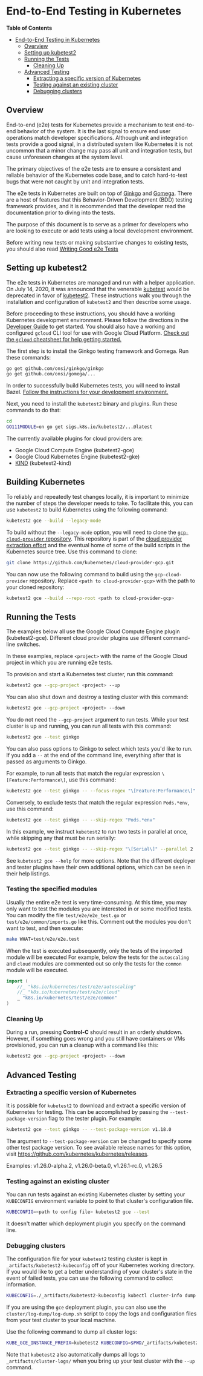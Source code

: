# End-to-End Testing in Kubernetes

**Table of Contents**

- [End-to-End Testing in Kubernetes](#end-to-end-testing-in-kubernetes)
  - [Overview](#overview)
  - [Setting up kubetest2](#setting-up-kubetest2)
  - [Running the Tests](#running-the-tests)
    - [Cleaning Up](#cleaning-up)
  - [Advanced Testing](#advanced-testing)
    - [Extracting a specific version of Kubernetes](#extracting-a-specific-version-of-kubernetes)
    - [Testing against an existing cluster](#testing-against-an-existing-cluster)
    - [Debugging clusters](#debugging-clusters)

## Overview

End-to-end (e2e) tests for Kubernetes provide a mechanism to test end-to-end
behavior of the system. It is the last signal to ensure end user operations
match developer specifications. Although unit and integration tests provide a
good signal, in a distributed system like Kubernetes it is not uncommon that a
minor change may pass all unit and integration tests, but cause unforeseen
changes at the system level.

The primary objectives of the e2e tests are to ensure a consistent and reliable
behavior of the Kubernetes code base, and to catch hard-to-test bugs that were not caught by unit and integration tests.

The e2e tests in Kubernetes are built on top of
[Ginkgo](http://onsi.github.io/ginkgo/) and
[Gomega](http://onsi.github.io/gomega/). There are a host of features that this
Behavior-Driven Development (BDD) testing framework provides, and it is
recommended that the developer read the documentation prior to diving into the
tests.

The purpose of this document is to serve as a primer for developers who are
looking to execute or add tests using a local development environment.

Before writing new tests or making substantive changes to existing tests, you
should also read [Writing Good e2e Tests](writing-good-e2e-tests.md)

## Setting up kubetest2

The e2e tests in Kubernetes are managed and run with a helper
application. On July 14, 2020, it was announced that the venerable
[kubetest](https://github.com/kubernetes/test-infra/tree/master/kubetest#installation)
would be deprecated in favor of
[kubetest2](https://github.com/kubernetes-sigs/kubetest2). These
instructions walk you through the installation and configuration of
`kubetest2` and then describe some usage.

Before proceeding to these instructions, you should have a working
Kubernetes development environment. Please follow the directions in
the [Developer Guide](../development.md) to get started. You should
also have a working and configured `gcloud` CLI tool for use with
Google Cloud 
Platform. [Check out the `gcloud` cheatsheet for help getting started.](https://cloud.google.com/sdk/docs/cheatsheet)

The first step is to install the Ginkgo testing framework and
Gomega. Run these commands:

```sh
go get github.com/onsi/ginkgo/ginkgo
go get github.com/onsi/gomega/...
```

In order to successfully build Kubernetes tests, you will need to
install Bazel.
[Follow the instructions for your development environment.](https://docs.bazel.build/versions/3.4.0/install.html)

Next, you need to install the `kubetest2` binary and plugins. Run
these commands to do that:

```sh
cd
GO111MODULE=on go get sigs.k8s.io/kubetest2/...@latest
```

The currently available plugins for cloud providers are:

- Google Cloud Compute Engine (kubetest2-gce)
- Google Cloud Kubernetes Engine (kubetest2-gke)
- [KIND](https://kind.sigs.k8s.io/) (kubetest2-kind)

## Building Kubernetes

To reliably and repeatedly test changes locally, it is important to
minimize the number of steps the developer needs to take. To
facilitate this, you can use `kubetest2` to build Kubernetes using the
following command: 

```sh
kubetest2 gce --build --legacy-mode
```

To build without the `--legacy-mode` option, you will need to clone
the
[`gcp-cloud-provider` repository](https://github.com/kubernetes/cloud-provider-gcp). 
This repository is part of the
[cloud provider extraction effort](https://github.com/kubernetes/community/tree/master/sig-cloud-provider#cloud-provider-extraction-migration)
and the eventual home of some of the build scripts in the Kubernetes
source tree. Use this command to clone:

```sh
git clone https://github.com/kubernetes/cloud-provider-gcp.git
```

You can now use the following command to build using the
`gcp-cloud-provider` repository. Replace `<path to
cloud-provider-gcp>` with the path to your cloned repository:

```sh
kubetest2 gce --build --repo-root <path to cloud-provider-gcp>
```

## Running the Tests

The examples below all use the Google Cloud Compute Engine plugin
(kubetest2-gce). Different cloud provider plugins use different
command-line switches.

In these examples, replace `<project>` with the name of the
Google Cloud project in which you are running e2e tests.

To provision and start a Kubernetes test cluster, run this command:

```sh
kubetest2 gce --gcp-project <project> --up
```

You can also shut down and destroy a testing cluster with this
command:

```sh
kubetest2 gce --gcp-project <project> --down
```

You do not need the `--gcp-project` argument to run tests. While your
test cluster is up and running, you can run all tests with this
command:

```sh
kubetest2 gce --test ginkgo
```

You can also pass options to Ginkgo to select which tests you'd like
to run. If you add a `--` at the end of the command line, everything
after that is passed as arguments to Ginkgo.

For example, to run all tests that match the regular expression
`\[Feature:Performance\]`, use this command:

```sh
kubetest2 gce --test ginkgo -- --focus-regex "\[Feature:Performance\]"
```

Conversely, to exclude tests that match the regular expression
`Pods.*env`, use this command:

```sh
kubetest2 gce --test ginkgo -- --skip-regex "Pods.*env"
```

In this example, we instruct `kubetest2` to run two tests in parallel
at once, while skipping any that must be run serially:

```sh
kubetest2 gce --test ginkgo -- --skip-regex "\[Serial\]" --parallel 2
```

See `kubetest2 gce --help` for more options. Note that the different
deployer and tester plugins have their own additional options, which
can be seen in their help listings.

### Testing the specified modules

Usually the entire e2e test is very time-consuming. At this time, you may only want to test the modules you are interested in or some modified tests. 
You can modify the file `test/e2e/e2e_test.go` or `test/e2e/common/imports.go` like this. Comment out the modules you don't want to test, and then execute:

```sh
make WHAT=test/e2e/e2e.test
```

When the test is executed subsequently, only the tests of the imported module will be executed
For example, below the tests for the `autoscaling` and `cloud` modules are commented out so only the tests for the `common` module will be executed.

```go
import (
	//_ "k8s.io/kubernetes/test/e2e/autoscaling"
	//_ "k8s.io/kubernetes/test/e2e/cloud"
	_ "k8s.io/kubernetes/test/e2e/common"
)
```

### Cleaning Up

During a run, pressing **Control-C** should result in an orderly
shutdown. However, if something goes wrong and you still have
containers or VMs provisioned, you can run a cleanup with a command
like this:

```sh
kubetest2 gce --gcp-project <project> --down
```

## Advanced Testing

### Extracting a specific version of Kubernetes

It is possible for `kubetest2` to download and extract a specific
version of Kubernetes for testing. This can be accomplished by passing
the `--test-package-version` flag to the tester plugin. For example:

```sh
kubetest2 gce --test ginkgo -- --test-package-version v1.18.0
```

The argument to `--test-package-version` can be changed to specify
some other test package version. To see available release names for
this option, visit https://github.com/kubernetes/kubernetes/releases.

Examples: v1.26.0-alpha.2, v1.26.0-beta.0, v1.26.1-rc.0, v1.26.5


### Testing against an existing cluster

You can run tests against an existing Kubernetes cluster by setting
your `KUBECONFIG` environment variable to point to that cluster's
configuration file.

```sh
KUBECONFIG=<path to config file> kubetest2 gce --test
```

It doesn't matter which deployment plugin you specify on the command
line.

### Debugging clusters

The configuration file for your `kubetest2` testing cluster is kept in
`_artifacts/kubetest2-kubeconfig` off of your Kubernetes working
directory. If you would like to get a better understanding of your
cluster's state in the event of failed tests, you can use the
following command to collect information.

```sh
KUBECONFIG=./_artifacts/kubetest2-kubeconfig kubectl cluster-info dump
```

If you are using the `gce` deployment plugin, you can also use the
`cluster/log-dump/log-dump.sh` script to copy the logs and
configuration files from your test cluster to your local machine. 

Use the following command to dump all cluster logs:

```sh
KUBE_GCE_INSTANCE_PREFIX=kubetest2 KUBECONFIG=$PWD/_artifacts/kubetest2-kubeconfig ./cluster/log-dump/log-dump.sh
```

Note that `kubetest2` also automatically dumps all logs to
`_artifacts/cluster-logs/` when you bring up your test cluster with
the `--up` command.
